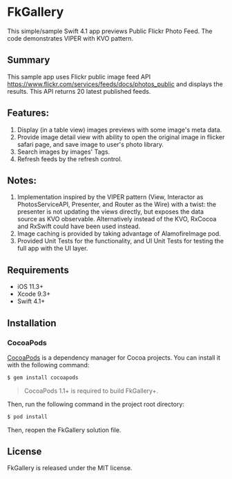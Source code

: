 # FkGallery
This simple/sample Swift 4.1 app previews Public Flickr Photo Feed. The code demonstrates VIPER with KVO pattern. 

## Summary
This sample app uses Flickr public image feed API https://www.flickr.com/services/feeds/docs/photos_public and displays the results. This API returns 20 latest published feeds.

## Features:
1. Display (in a table view) images previews with some image's meta data.
2. Provide image detail view with ability to open the original image in flicker safari page, and save image to user's photo library.
3. Search images by images' Tags.
4. Refresh feeds by the refresh control.

## Notes:
1. Implementation inspired by the VIPER pattern (View, Interactor as PhotosServiceAPI, Presenter, and Router as the Wire) with a twist: the presenter is not updating the views directly, but exposes the data source as KVO observable. 
Alternatively instead of  the KVO, RxCocoa and RxSwift could have been used instead. 
2. Image caching is provided by taking advantage of AlamofireImage pod.
3. Provided Unit Tests for the functionality, and UI Unit Tests for testing the full app with the UI layer.

## Requirements

- iOS 11.3+ 
- Xcode 9.3+
- Swift 4.1+

## Installation

### CocoaPods

[CocoaPods](http://cocoapods.org) is a dependency manager for Cocoa projects. You can install it with the following command:

```bash
$ gem install cocoapods
```

> CocoaPods 1.1+ is required to build FkGallery+.

Then, run the following command in the project root directory:

```bash
$ pod install
```

Then, reopen the FkGallery solution file. 

## License

FkGallery is released under the MIT license.
